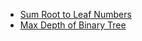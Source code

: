 * [Sum Root to Leaf Numbers](https://www.interviewbit.com/problems/sum-root-to-leaf-numbers/)
* [Max Depth of Binary Tree](https://www.interviewbit.com/problems/max-depth-of-binary-tree/)
